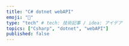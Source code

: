 ```yaml
---
title: "C# dotnet webAPI"
emoji: "📄"
type: "tech" # tech: 技術記事 / idea: アイデア
topics: ["Csharp", "dotnet", "webAPI"]
published: false
---
```

